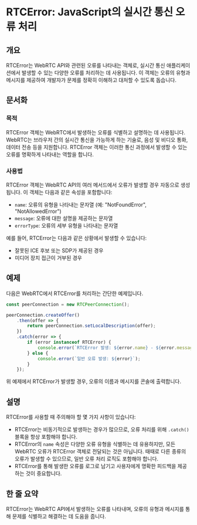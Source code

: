 <!--
Meta Description: # RTCError: JavaScript의 실시간 통신 오류 처리 ## 개요 RTCError는 WebRTC API와 관련된 오류를 나타내는 객체로, 실시간 통신 애플리케이션에서 발생할 수 있는 다양한 오류를 처리하는 데 사용됩니다. 이 객체는 오류의 유형과 메시지를 제...
Meta Keywords: rtcerror, error, 오류를, 발생할, 객체는
-->

# RTCError: JavaScript의 실시간 통신 오류 처리

## 개요
RTCError는 WebRTC API와 관련된 오류를 나타내는 객체로, 실시간 통신 애플리케이션에서 발생할 수 있는 다양한 오류를 처리하는 데 사용됩니다. 이 객체는 오류의 유형과 메시지를 제공하여 개발자가 문제를 정확히 이해하고 대처할 수 있도록 돕습니다.

## 문서화
### 목적
RTCError 객체는 WebRTC에서 발생하는 오류를 식별하고 설명하는 데 사용됩니다. WebRTC는 브라우저 간의 실시간 통신을 가능하게 하는 기술로, 음성 및 비디오 통화, 데이터 전송 등을 지원합니다. RTCError 객체는 이러한 통신 과정에서 발생할 수 있는 오류를 명확하게 나타내는 역할을 합니다.

### 사용법
RTCError 객체는 WebRTC API의 여러 메서드에서 오류가 발생할 경우 자동으로 생성됩니다. 이 객체는 다음과 같은 속성을 포함합니다:
- `name`: 오류의 유형을 나타내는 문자열 (예: "NotFoundError", "NotAllowedError")
- `message`: 오류에 대한 설명을 제공하는 문자열
- `errorType`: 오류의 세부 유형을 나타내는 문자열

예를 들어, RTCError는 다음과 같은 상황에서 발생할 수 있습니다:
- 잘못된 ICE 후보 또는 SDP가 제공된 경우
- 미디어 장치 접근이 거부된 경우

## 예제
다음은 WebRTC에서 RTCError를 처리하는 간단한 예제입니다.

```javascript
const peerConnection = new RTCPeerConnection();

peerConnection.createOffer()
    .then(offer => {
        return peerConnection.setLocalDescription(offer);
    })
    .catch(error => {
        if (error instanceof RTCError) {
            console.error(`RTCError 발생: ${error.name} - ${error.message}`);
        } else {
            console.error(`일반 오류 발생: ${error}`);
        }
    });
```

위 예제에서 RTCError가 발생할 경우, 오류의 이름과 메시지를 콘솔에 출력합니다.

## 설명
RTCError를 사용할 때 주의해야 할 몇 가지 사항이 있습니다:
- RTCError는 비동기적으로 발생하는 경우가 많으므로, 오류 처리를 위해 `.catch()` 블록을 항상 포함해야 합니다.
- RTCError의 `name` 속성은 다양한 오류 유형을 식별하는 데 유용하지만, 모든 WebRTC 오류가 RTCError 객체로 전달되는 것은 아닙니다. 때때로 다른 종류의 오류가 발생할 수 있으므로, 일반 오류 처리 로직도 포함해야 합니다.
- RTCError를 통해 발생한 오류를 로그로 남기고 사용자에게 명확한 피드백을 제공하는 것이 중요합니다.

## 한 줄 요약
RTCError는 WebRTC API에서 발생하는 오류를 나타내며, 오류의 유형과 메시지를 통해 문제를 식별하고 해결하는 데 도움을 줍니다.